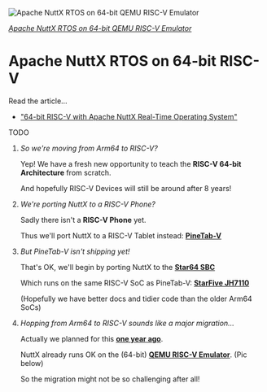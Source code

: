 ![Apache NuttX RTOS on 64-bit QEMU RISC-V Emulator](https://lupyuen.github.io/images/riscv-title.png)

[_Apache NuttX RTOS on 64-bit QEMU RISC-V Emulator_](https://github.com/apache/nuttx/tree/master/boards/risc-v/qemu-rv/rv-virt)

# Apache NuttX RTOS on 64-bit RISC-V

Read the article...

-   ["64-bit RISC-V with Apache NuttX Real-Time Operating System"](https://lupyuen.github.io/articles/riscv)

TODO

1.  _So we're moving from Arm64 to RISC-V?_

    Yep! We have a fresh new opportunity to teach the __RISC-V 64-bit Architecture__ from scratch.

    And hopefully RISC-V Devices will still be around after 8 years!

1.  _We're porting NuttX to a RISC-V Phone?_

    Sadly there isn't a __RISC-V Phone__ yet.
    
    Thus we'll port NuttX to a RISC-V Tablet instead: [__PineTab-V__](https://wiki.pine64.org/wiki/PineTab-V)

1.  _But PineTab-V isn't shipping yet!_

    That's OK, we'll begin by porting NuttX to the [__Star64 SBC__](https://wiki.pine64.org/wiki/STAR64)

    Which runs on the same RISC-V SoC as PineTab-V: [__StarFive JH7110__](https://doc-en.rvspace.org/Doc_Center/jh7110.html)

    (Hopefully we have better docs and tidier code than the older Arm64 SoCs)

1.  _Hopping from Arm64 to RISC-V sounds like a major migration..._

    Actually we planned for this [__one year ago__](https://www.mail-archive.com/dev@nuttx.apache.org/msg08395.html).

    NuttX already runs OK on the (64-bit) [__QEMU RISC-V Emulator__](https://github.com/apache/nuttx/tree/master/boards/risc-v/qemu-rv/rv-virt). (Pic below)
    
    So the migration might not be so challenging after all!
